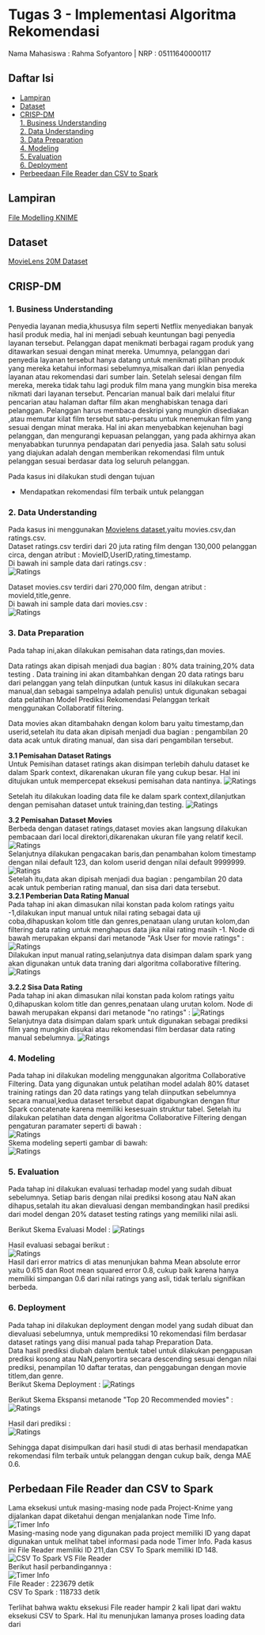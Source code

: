# Tugas 3 - Implementasi Algoritma Rekomendasi
Nama Mahasiswa : Rahma Sofyantoro | NRP : 05111640000117  


## Daftar Isi  
- [Lampiran](#Lampiran)   
- [Dataset](#Dataset)   
- [CRISP-DM](#CRISP-DM)   
   [1. Business Understanding](#1-business-understanding)   
   [2. Data Understanding](#2-data-understanding)   
   [3. Data Preparation](#3-data-preparation)   
   [4. Modeling](#4-modeling)   
   [5. Evaluation](#5-evaluation)   
   [6. Deployment](#6-Deployment)   
- [Perbeedaan File Reader dan CSV to Spark ](#Perbedaan-File-Reader-dan-CSV-to-Spark)   

## Lampiran
[File Modelling KNIME](https://hub.knime.com/knime/spaces/Examples/latest/10_Big_Data/02_Spark_Executor/10_Recommendation_Engine_w_Spark_Collaborative_Filtering)

## Dataset
[MovieLens 20M Dataset](https://grouplens.org/datasets/movielens) 

## CRISP-DM
### 1. Business Understanding
Penyedia layanan media,khususya film seperti Netflix menyediakan banyak hasil produk media, hal ini menjadi sebuah keuntungan bagi penyedia layanan tersebut. 
Pelanggan dapat menikmati berbagai ragam produk yang ditawarkan sesuai dengan minat mereka.
Umumnya, pelanggan dari penyedia layanan tersebut hanya datang untuk menikmati pilihan 
produk yang mereka ketahui informasi sebelumnya,misalkan dari iklan penyedia layanan
atau rekomendasi dari sumber lain. Setelah selesai dengan film mereka, 
mereka tidak tahu lagi produk film mana yang mungkin bisa mereka nikmati dari layanan tersebut. 
Pencarian manual baik dari melalui fitur pencarian atau halaman daftar film 
akan menghabiskan tenaga dari pelanggan. Pelanggan harus membaca deskripi 
yang mungkin disediakan ,atau memutar kilat film tersebut satu-persatu untuk menemukan film yang
sesuai dengan minat meraka. Hal ini akan menyebabkan kejenuhan bagi pelanggan, 
dan mengurangi kepuasan pelanggan, yang pada akhirnya akan menyababkan turunnya pendapatan dari penyedia jasa. Salah satu solusi yang diajukan adalah dengan memberikan rekomendasi 
film untuk pelanggan sesuai berdasar data log seluruh pelanggan.
 
 Pada kasus ini dilakukan studi dengan tujuan
 - Mendapatkan rekomendasi film terbaik untuk pelanggan
 
### 2. Data Understanding
Pada kasus ini menggunakan [Movielens dataset](https://grouplens.org/datasets/movielens/),yaitu movies.csv,dan ratings.csv.   
Dataset ratings.csv terdiri dari 20 juta rating film dengan 130,000 pelanggan circa,
dengan atribut : MovieID,UserID,rating,timestamp.    
Di bawah ini sample data dari ratings.csv :   
![Ratings](assets/2.2.JPG)   
   
Dataset movies.csv terdiri dari 270,000 film, dengan atribut : movieId,title,genre.   
Di bawah ini sample data dari movies.csv :   
![Ratings](assets/2.1.JPG)   

### 3. Data Preparation
Pada tahap ini,akan dilakukan pemisahan data ratings,dan movies.   
   
Data ratings akan dipisah menjadi dua bagian : 80% data training,20% data testing
. Data training ini akan ditambahkan dengan 20 data ratings baru dari pelanggan yang telah diinputkan (untuk kasus ini dilakukan secara manual,dan sebagai sampelnya adalah penulis) untuk digunakan sebagai data pelatihan Model Prediksi Rekomendasi Pelanggan terkait menggunakan Collaboratif filtering.   
   
Data movies akan ditambahakn dengan kolom baru yaitu timestamp,dan userid,setelah itu
data akan dipisah menjadi dua bagian : pengambilan 20 data acak untuk dirating manual, dan sisa dari pengambilan tersebut.
    
**3.1 Pemisahan Dataset Ratings**   
Untuk Pemisihan dataset ratings akan disimpan terlebih dahulu dataset ke dalam Spark context, dikarenakan ukuran file yang cukup besar. Hal ini ditujukan untuk mempercepat eksekusi pemisahan data nantinya.
![Ratings](assets/3.1.1.gif)   

Setelah itu dilakukan loading data file ke dalam spark context,dilanjutkan dengan pemisahan dataset untuk training,dan testing.
![Ratings](assets/3.1.2.gif)   

**3.2 Pemisahan Dataset Movies**   
Berbeda dengan dataset ratings,dataset movies akan langsung dilakukan pembacaan dari local direktori,dikarenakan ukuran file yang relatif kecil. 
![Ratings](assets/3.2.1.gif)   
Selanjutnya dilakukan pengacakan baris,dan penambahan kolom timestamp dengan nilai default 123, dan kolom userid dengan nilai default 9999999.
![Ratings](assets/3.2.2.gif)   
Setelah itu,data akan dipisah menjadi dua bagian : pengambilan 20 data acak untuk pemberian rating manual, dan sisa dari data tersebut.   
**3.2.1 Pemberian Data Rating Manual**   
Pada tahap ini akan dimasukan nilai konstan pada kolom ratings yaitu -1,dilakukan input manual untuk nilai rating sebagai data uji coba,dihapuskan kolom title dan genres,penataan ulang urutan kolom,dan filtering data rating untuk menghapus data jika nilai rating masih -1.
Node di bawah merupakan ekpansi dari metanode "Ask User for movie ratings" :
![Ratings](assets/3.2.1.1.JPG)   
Dilakukan input manual rating,selanjutnya data disimpan dalam spark yang akan digunakan untuk data traning dari algoritma collaborative filtering.
![Ratings](assets/3.2.1.2.gif)   
   
**3.2.2 Sisa Data Rating**   
Pada tahap ini akan dimasukan nilai konstan pada kolom ratings yaitu 0,dihapuskan kolom title dan genres,penataan ulang urutan kolom. Node di bawah merupakan ekpansi dari metanode "no ratings" :
![Ratings](assets/3.2.2.1.JPG)   
Selanjutnya data disimpan dalam spark untuk digunakan sebagai prediksi film yang mungkin disukai atau rekomendasi film berdasar data rating manual sebelumnya.
![Ratings](assets/3.2.2.2.gif)   

### 4. Modeling
Pada tahap ini dilakukan modeling menggunakan algoritma Collaborative Filtering.
Data yang digunakan untuk pelatihan model adalah 80% dataset training ratings dan 20 data ratings yang telah diinputkan sebelumnya secara manual,kedua dataset tersebut dapat digabungkan dengan fitur Spark concatenate karena memiliki kesesuain struktur tabel.
Setelah itu dilakukan pelatihan data dengan algoritma Collaborative Filtering dengan pengaturan paramater seperti di bawah :   
![Ratings](assets/4.1.JPG)   
Skema modeling seperti gambar di bawah:   
![Ratings](assets/4.2.JPG)   

### 5. Evaluation  
Pada tahap ini dilakukan evaluasi terhadap model yang sudah dibuat sebelumnya.
Setiap baris dengan nilai prediksi kosong atau NaN akan dihapus,setalah itu akan dievaluasi dengan membandingkan hasil prediksi dari model dengan 20% dataset testing ratings yang memiliki nilai asli.   

Berikut Skema Evaluasi Model :
![Ratings](assets/5.1.JPG)   
   
Hasil evaluasi sebagai berikut :   
![Ratings](assets/5.2.JPG)   
Hasil dari error matrics di atas menunjukan bahma Mean absolute error yaitu 0.615 dan Root mean squared error 0.8, cukup baik karena hanya memiliki simpangan 0.6 dari nilai ratings yang asli, tidak terlalu signifikan berbeda.
### 6. Deployment  
Pada tahap ini dilakukan deployment dengan model yang sudah dibuat dan dievaluasi sebelumnya, untuk memprediksi 10 rekomendasi film berdasar dataset ratings yang diisi manual pada tahap Preparation Data.   
Data hasil prediksi diubah dalam bentuk tabel untuk dilakukan pengapusan prediksi kosong atau NaN,penyortira secara descending sesuai dengan nilai prediksi, penampilan 10 daftar teratas,
dan penggabungan dengan movie titlem,dan genre.   
Berikut Skema Deployment :
![Ratings](assets/6.1.JPG)   
   
Berikut Skema Ekspansi metanode "Top 20 Recommended movies" :
![Ratings](assets/6.2.JPG)   

Hasil dari prediksi :   
![Ratings](assets/6.3.gif)   

Sehingga dapat disimpulkan dari hasil studi di atas berhasil mendapatkan rekomendasi film terbaik untuk pelanggan dengan cukup baik, denga MAE 0.6.   
   
## Perbedaan File Reader dan CSV to Spark   
Lama eksekusi untuk masing-masing node pada Project-Knime yang dijalankan dapat diketahui dengan menjalankan node Time Info.   
![Timer Info](assets/7.1.JPG)   
Masing-masing node yang digunakan pada project memiliki ID yang dapat digunakan untuk melihat tabel informasi pada node Timer Info.
Pada kasus ini File Reader memiliki ID 211,dan CSV To Spark memiliki ID 148.   
![CSV To Spark VS File Reader](assets/7.2.gif)   
Berikut hasil perbandingannya :   
![Timer Info](assets/7.3.JPG)   
File Reader : 223679 detik   
CSV To Spark : 118733 detik
   
Terlihat bahwa waktu eksekusi File reader hampir 2 kali lipat dari waktu eksekusi CSV to Spark. Hal itu menunjukan lamanya proses loading data dari 



